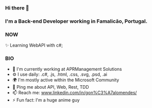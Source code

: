 ### Hi there 👋

### I'm a Back-end Developer working in Famalicão, Portugal.

### NOW

✨ Learning WebAPI with c#;

### BIO

- 🏢 I'm currently working at APRManagement Solutions
- ⚙️ I use daily: .c#, .js, .html, .css, .svg, .psd, .ai
- 🌍 I'm mostly active within the Microsoft Community
- 💬 Ping me about API, Web, Rest, TDD
- 📫 Reach me: www.linkedin.com/in/gon%C3%A7alomendes/
- ⚡️ Fun fact: I'm a huge anime guy
